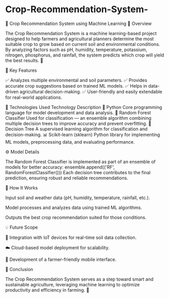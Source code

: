 # Crop-Recommendation-System-
🌾 Crop Recommendation System using Machine Learning
🧠 Overview

The Crop Recommendation System is a machine learning-based project designed to help farmers and agricultural planners determine the most suitable crop to grow based on current soil and environmental conditions.
By analyzing factors such as pH, humidity, temperature, potassium, nitrogen, phosphorus, and rainfall, the system predicts which crop will yield the best results. 🌱

🚀 Key Features

✅ Analyzes multiple environmental and soil parameters.
✅ Provides accurate crop suggestions based on trained ML models.
✅ Helps in data-driven agricultural decision-making.
✅ User-friendly and easily extendable for real-world applications.

🧩 Technologies Used
Technology	Description
🐍 Python	Core programming language for model development and data analysis.
🌲 Random Forest Classifier	Used for classification — an ensemble algorithm combining multiple decision trees to improve accuracy and prevent overfitting.
🌳 Decision Tree	A supervised learning algorithm for classification and decision-making.
📊 Scikit-learn (sklearn)	Python library for implementing ML models, preprocessing data, and evaluating performance.

⚙️ Model Details

The Random Forest Classifier is implemented as part of an ensemble of models for better accuracy:
ensemble.append(('RF', RandomForestClassifier()))
Each decision tree contributes to the final prediction, ensuring robust and reliable recommendations.

🌿 How It Works

Input soil and weather data (pH, humidity, temperature, rainfall, etc.).

Model processes and analyzes data using trained ML algorithms.

Outputs the best crop recommendation suited for those conditions.

💡 Future Scope

🌾 Integration with IoT devices for real-time soil data collection.

☁️ Cloud-based model deployment for scalability.

📱 Development of a farmer-friendly mobile interface.


🏁 Conclusion

The Crop Recommendation System serves as a step toward smart and sustainable agriculture, leveraging machine learning to optimize productivity and efficiency in farming. 🌻
